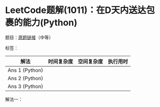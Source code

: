 # LeetCode题解(1011)：在D天内送达包裹的能力(Python)

题目：[原题链接](https://leetcode-cn.com/problems/capacity-to-ship-packages-within-d-days/)（中等）

标签：

| 解法           | 时间复杂度 | 空间复杂度 | 执行用时 |
| -------------- | ---------- | ---------- | -------- |
| Ans 1 (Python) |            |            |          |
| Ans 2 (Python) |            |            |          |
| Ans 3 (Python) |            |            |          |

解法一：

